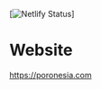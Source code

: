 [![Netlify Status](https://api.netlify.com/api/v1/badges/d39c0043-05fc-4fa2-9666-9e46978ee2d6/deploy-status)]

# Website
https://poronesia.com